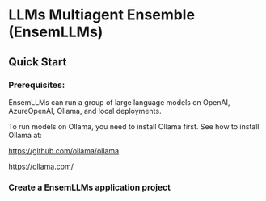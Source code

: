 # LLMs Multiagent Ensemble (EnsemLLMs)

## Quick Start

### Prerequisites:

EnsemLLMs can run a group of large language models on OpenAI, AzureOpenAI, Ollama, and local deployments.

To run models on Ollama, you need to install Ollama first. See how to install Ollama at:

https://github.com/ollama/ollama

https://ollama.com/

### Create a EnsemLLMs application project

